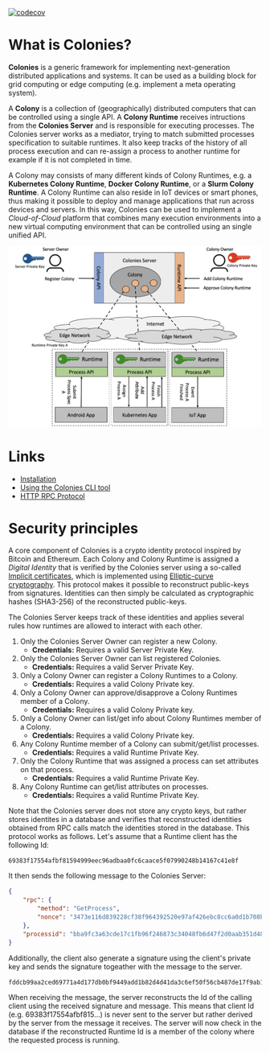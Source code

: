 [![codecov](https://codecov.io/gh/johankristianss/colonies/branch/main/graph/badge.svg?token=G32O1AO1YB)](https://codecov.io/gh/johankristianss/colonies)

# What is Colonies? 
**Colonies** is a generic framework for implementing next-generation distributed applications and systems. It can be used as a building block for grid computing or edge computing (e.g. implement a meta operating system).

A **Colony** is a collection of (geographically) distributed computers that can be controlled using a single API. A **Colony Runtime** receives intructions from the **Colonies Server** and is responsible for executing processes. The Colonies server works as a mediator, trying to match submitted processes specification to suitable runtimes. It also keep tracks of the history of all process execution and can re-assign a process to another runtime for example if it is not completed in time. 

A Colony may consists of many different kinds of Colony Runtimes, e.g. a **Kubernetes Colony Runtime**, **Docker Colony Runtime**, or a **Slurm Colony Runtime**. A Colony Runtime can also reside in IoT devices or smart phones, thus making it possible to deploy and manage applications that run across devices and servers. In this way, Colonies can be used to implement a *Cloud-of-Cloud* platform that combines many execution environments into a new virtual computing environment that can be controlled using an single unified API. 

![Colonies Architecture](docs/images/ColoniesArch.png?raw=true "Colonies Architecture")

# Links
* [Installation](docs/Installation.md)
* [Using the Colonies CLI tool](docs/CLI.md)
* [HTTP RPC Protocol](docs/RPC.md)

# Security principles
A core component of Colonies is a crypto identity protocol inspired by Bitcoin and Ethereum. Each Colony and Colony Runtime is assigned a *Digital Identity* that is verified by the Colonies server using a so-called [Implicit certificates](https://en.wikipedia.org/wiki/Implicit_certificate), which is implemented using [Elliptic-curve cryptography](https://en.wikipedia.org/wiki/Elliptic-curve_cryptography). This protocol makes it possible to reconstruct public-keys from signatures. Identities can then simply be calculated as cryptographic hashes (SHA3-256) of the reconstructed public-keys.

The Colonies Server keeps track of these identities and applies several rules how runtimes are allowed to interact with each other. 

1. Only the Colonies Server Owner can register a new Colony. 
   - **Credentials:** Requires a valid Server Private Key.
2. Only the Colonies Server Owner can list registered Colonies. 
   - **Credentials:** Requires a valid Server Private Key.
3. Only a Colony Owner can register a Colony Runtimes to a Colony. 
   - **Credentials:** Requires a valid Colony Private key.
4. Only a Colony Owner can approve/disapprove a Colony Runtimes member of a Colony. 
   - **Credentials:** Requires a valid Colony Private key.
5. Only a Colony Owner can list/get info about Colony Runtimes member of a Colony. 
   - **Credentials:** Requires a valid Colony Private key.
6. Any Colony Runtime member of a Colony can submit/get/list processes. 
   - **Credentials:** Requires a valid Runtime Private Key.
7. Only the Colony Runtime that was assigned a process can set attributes on that process. 
   - **Credentials:** Requires a valid Runtime Private Key.
8. Any Colony Runtime can get/list attributes on processes. 
   - **Credentials:** Requires a valid Runtime Private Key.

Note that the Colonies server does not store any crypto keys, but rather stores identites in a database and verifies that reconstructed identities obtained from RPC calls match the identities stored in the database. This protocol works as follows. Let's assume that a Runtime client has the following Id: 

```
69383f17554afbf81594999eec96adbaa0fc6caace5f07990248b14167c41e8f
```

It then sends the following message to the Colonies Server:

```json
{
    "rpc": {
        "method": "GetProcess",
        "nonce": "3473e116d839228cf38f964392520e97af426ebc8cc6a0d1b708be05ded5eef9"
    },
    "processid": "bba9fc3a63cde17c1fb96f246873c34048fb6d47f2d0aab351d487dc2b30e0e7"
}
```

Additionally, the client also generate a signature using the client's private key and sends the signature togeather with the message to the server.
```
fddcb99aa2ced69771a4d177db0bf9449add1b82d4d41da3c6ef50f56cb487de17f9ab10835e4b23c3981c67382852e7eea2f28708105e06b7c19ec54032ad0001
```

When receiving the message, the server reconstructs the Id of the calling client using the received signature and message. This means that client Id (e.g. 69383f17554afbf815...) is never sent to the server but rather derived by the server from the message it receives. The server will now check in the database if the reconstructed Runtime Id is a member of the colony where the requested process is running.

